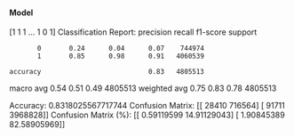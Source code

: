 #### Model
[1 1 1 ... 1 0 1]
Classification Report:
              precision    recall  f1-score   support

           0       0.24      0.04      0.07    744974
           1       0.85      0.98      0.91   4060539

    accuracy                           0.83   4805513
   macro avg       0.54      0.51      0.49   4805513
weighted avg       0.75      0.83      0.78   4805513

Accuracy: 0.8318025567717744
Confusion Matrix:
[[  28410  716564]
 [  91711 3968828]]
Confusion Matrix (%):
[[ 0.59119599 14.91129043]
 [ 1.90845389 82.58905969]]

